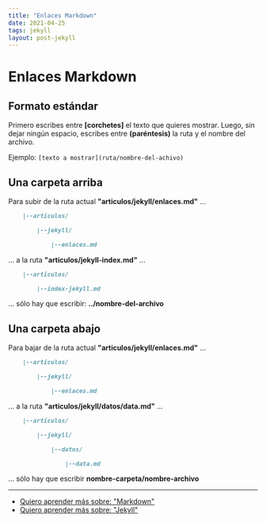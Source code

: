 ```yaml
---
title: "Enlaces Markdown"
date: 2021-04-25
tags: jekyll
layout: post-jekyll
---
```


# Enlaces Markdown

## Formato estándar

Primero escribes entre **[corchetes]** el texto que quieres mostrar. Luego, sin dejar ningún espacio, escribes entre **(paréntesis)** la ruta y el nombre del archivo.

Ejemplo: `[texto a mostrar](ruta/nombre-del-achivo)`

## Una carpeta arriba

Para subir de la ruta actual **"articulos/jekyll/enlaces.md"** ...

````md
    |--articulos/

        |--jekyll/

            |--enlaces.md
````

... a la ruta **"articulos/jekyll-index.md"** ...

````md
    |--articulos/

        |--index-jekyll.md
````

... sólo hay que escribir: **../nombre-del-archivo**


## Una carpeta abajo

Para bajar de la ruta actual **"articulos/jekyll/enlaces.md"** ...

````md
    |--articulos/

        |--jekyll/

            |--enlaces.md
````

... a la ruta **"articulos/jekyll/datos/data.md"** ...

````md
    |--articulos/

        |--jekyll/

            |--datos/

                |--data.md
````

... sólo hay que escribir **nombre-carpeta/nombre-archivo**

---

- [Quiero aprender más sobre: "Markdown"](../0/markdown)
- [Quiero aprender más sobre: "Jekyll"](../0/jekyll)